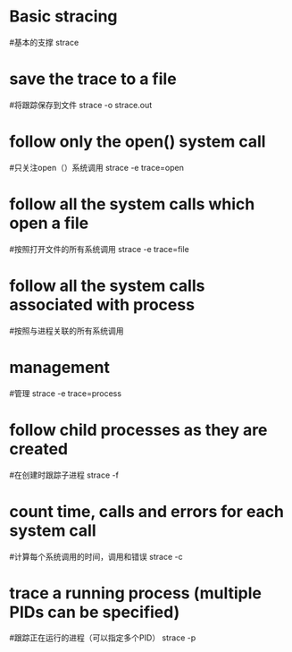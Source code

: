 # Basic stracing
#基本的支撑
strace <command>

# save the trace to a file
#将跟踪保存到文件
strace -o strace.out <other switches> <command>

# follow only the open() system call
#只关注open（）系统调用
strace -e trace=open <command>

# follow all the system calls which open a file
#按照打开文件的所有系统调用
strace -e trace=file <command>

# follow all the system calls associated with process
#按照与进程关联的所有系统调用
# management
#管理
strace -e trace=process <command>

# follow child processes as they are created
#在创建时跟踪子进程
strace -f <command>

# count time, calls and errors for each system call
#计算每个系统调用的时间，调用和错误
strace -c <command>

# trace a running process (multiple PIDs can be specified)
#跟踪正在运行的进程（可以指定多个PID）
strace -p <pid>